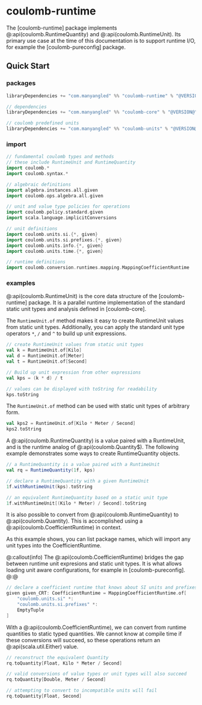 # coulomb-runtime

The [coulomb-runtime] package implements
@:api(coulomb.RuntimeQuantity) and @:api(coulomb.RuntimeUnit).
Its primary use case at the time of this documentation is to support runtime I/O,
for example the [coulomb-pureconfig] package.

## Quick Start

### packages

```scala
libraryDependencies += "com.manyangled" %% "coulomb-runtime" % "@VERSION@"

// dependencies
libraryDependencies += "com.manyangled" %% "coulomb-core" % "@VERSION@"

// coulomb predefined units
libraryDependencies += "com.manyangled" %% "coulomb-units" % "@VERSION@"
```

### import

```scala mdoc
// fundamental coulomb types and methods
// these include RuntimeUnit and RuntimeQuantity
import coulomb.*
import coulomb.syntax.*

// algebraic definitions
import algebra.instances.all.given
import coulomb.ops.algebra.all.given

// unit and value type policies for operations
import coulomb.policy.standard.given
import scala.language.implicitConversions

// unit definitions
import coulomb.units.si.{*, given}
import coulomb.units.si.prefixes.{*, given}
import coulomb.units.info.{*, given}
import coulomb.units.time.{*, given}

// runtime definitions
import coulomb.conversion.runtimes.mapping.MappingCoefficientRuntime
```

### examples

@:api(coulomb.RuntimeUnit) is the core data structure of the [coulomb-runtime] package.
It is a parallel runtime implementation of the standard static unit types and analysis
defined in [coulomb-core].

The `RuntimeUnit.of` method makes it easy to create RuntimeUnit values from static unit types.
Additionally, you can apply the standard unit type operators `*`, `/` and `^` to build up unit expressions.

```scala mdoc
// create RuntimeUnit values from static unit types
val k = RuntimeUnit.of[Kilo]
val d = RuntimeUnit.of[Meter]
val t = RuntimeUnit.of[Second]

// Build up unit expression from other expressions
val kps = (k * d) / t

// values can be displayed with toString for readability
kps.toString
```

The `RuntimeUnit.of` method can be used with static unit types of arbitrary form.

```scala mdoc
val kps2 = RuntimeUnit.of[Kilo * Meter / Second]
kps2.toString
```

A @:api(coulomb.RuntimeQuantity) is a value paired with a RuntimeUnit,
and is the runtime analog of @:api(coulomb.Quantity$).
The following example demonstrates some ways to create RuntimeQuantity objects.

```scala mdoc
// a RuntimeQuantity is a value paired with a RuntimeUnit
val rq = RuntimeQuantity(1f, kps)

// declare a RuntimeQuantity with a given RuntimeUnit
1f.withRuntimeUnit(kps).toString

// an equivalent RuntimeQuantity based on a static unit type
1f.withRuntimeUnit[(Kilo * Meter) / Second].toString
```

It is also possible to convert from @:api(coulomb.RuntimeQuantity) to @:api(coulomb.Quantity).
This is accomplished using a @:api(coulomb.CoefficientRuntime) in context.

As this example shows, you can list package names, which will import any unit types
into the CoefficientRuntime.

@:callout(info)
The @:api(coulomb.CoefficientRuntime) bridges the gap between runtime unit expresions and
static unit types.
It is what allows loading unit aware configurations, for example in [coulomb-pureconfig].
@:@

```scala mdoc
// declare a coefficient runtime that knows about SI units and prefixes
given given_CRT: CoefficientRuntime = MappingCoefficientRuntime.of[
    "coulomb.units.si" *:
    "coulomb.units.si.prefixes" *:
    EmptyTuple
]
```

With a @:api(coulomb.CoefficientRuntime), we can convert from runtime quantities to
static typed quantities.
We cannot know at compile time if these conversions will succeed,
so these operations return an @:api(scala.util.Either) value.

```scala mdoc
// reconstruct the equivalent Quantity
rq.toQuantity[Float, Kilo * Meter / Second]

// valid conversions of value types or unit types will also succeed
rq.toQuantity[Double, Meter / Second]

// attempting to convert to incompatible units will fail
rq.toQuantity[Float, Second]
```

